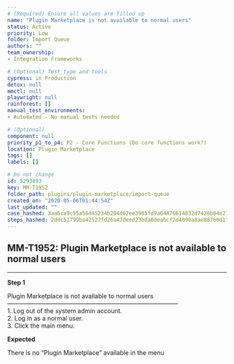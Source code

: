 ```yaml
---
# (Required) Ensure all values are filled up
name: "Plugin Marketplace is not available to normal users"
status: Active
priority: Low
folder: Import Queue
authors: ""
team_ownership: 
- Integration Frameworks

# (Optional) Test type and tools
cypress: in Production
detox: null
mmctl: null
playwright: null
rainforest: []
manual_test_environments: 
- Automated - No manual tests needed

# (Optional)
component: null
priority_p1_to_p4: P2 - Core Functions (Do core functions work?)
location: Plugin Marketplace
tags: []
labels: []

# Do not change
id: 5293893
key: MM-T1952
folder_path: plugins/plugin-marketplace/import-queue
created_on: "2020-05-06T01:44:54Z"
last_updated: ""
case_hashed: 3aa6ca9c55a56d45234b294d62ee3985fd9a64476614832d7426b04e276c26eb2441f87acd585e780daebd78255a4b80
steps_hashed: 2ddc52799ba42527fd26a47deed23bda6deabcf2d4090a8ae88760d17174975be83fe42a4bf2add16be15f14af392ed7
---
```


## MM-T1952: Plugin Marketplace is not available to normal users

---

**Step 1**

Plugin Marketplace is not available to normal users\
————————————————————————————\
1\. Log out of the system admin account.\
2\. Log in as a normal user.\
3\. Click the main menu.

**Expected**

There is no “Plugin Marketplace” available in the menu

